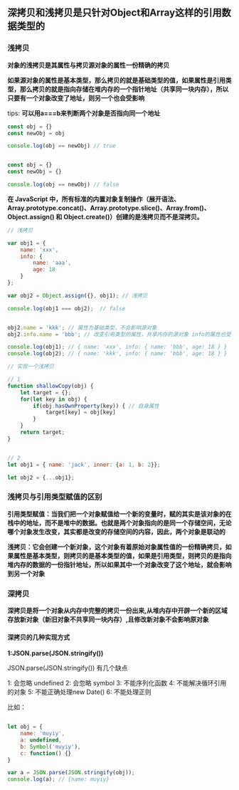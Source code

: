 ## 深拷贝和浅拷贝是只针对Object和Array这样的引用数据类型的


### 浅拷贝

**对象的浅拷贝是其属性与拷贝源对象的属性一份精确的拷贝**

**如果源对象的属性是基本类型，那么拷贝的就是基础类型的值，如果属性是引用类型，那么拷贝的就是指向存储在堆内存的一个指针地址（共享同一块内存），所以只要有一个对象改变了地址，则另一个也会受影响**

tips: **可以用a===b来判断两个对象是否指向同一个地址**

```js
const obj = {}
const newObj = obj

console.log(obj == newObj) // true


const obj = {}
const newObj = {}

console.log(obj == newObj) // false
```


**在 JavaScript 中，所有标准的内置对象复制操作（展开语法、Array.prototype.concat()、Array.prototype.slice()、Array.from()、Object.assign() 和 Object.create()）创建的是浅拷贝而不是深拷贝。**

```js
// 浅拷贝

var obj1 = {
    name: 'xxx',
    info: {
        name: 'aaa',
        age: 18
    }
};

var obj2 = Object.assign({}, obj1); // 浅拷贝

console.log(obj1 === obj2);  // false


obj2.name = 'kkk'; // 属性为基础类型，不会影响源对象
obj2.info.name = 'bbb'; // 改变引用类型的属性，共享内存的源对象 info的属性也受其影响

console.log(obj1); // { name: 'xxx', info: { name: 'bbb', age: 18 } }
console.log(obj2); // { name: 'kkk', info: { name: 'bbb', age: 18 } }
```


```js
// 实现一个浅拷贝

// 1
function shallowCopy(obj) {
    let target = {};
    for(let key in obj) {
        if(obj.hasOwnProperty(key)) { // 自身属性
            target[key] = obj[key]
        }
    }
    return target;
}


// 2
let obj1 = { name: 'jack', inner: {a: 1, b: 2}};

let obj2 = {...obj1};
```

### 浅拷贝与引用类型赋值的区别

**引用类型赋值：当我们把一个对象赋值给一个新的变量时，赋的其实是该对象的在栈中的地址，而不是堆中的数据。也就是两个对象指向的是同一个存储空间，无论哪个对象发生改变，其实都是改变的存储空间的内容，因此，两个对象是联动的**

**浅拷贝：它会创建一个新对象，这个对象有着原始对象属性值的一份精确拷贝，如果属性是基本类型，则拷贝的是基本类型的值，如果是引用类型，则拷贝的是指向堆内存的数据的一份指针地址，所以如果其中一个对象改变了这个地址，就会影响到另一个对象**




### 深拷贝

**深拷贝是将一个对象从内存中完整的拷贝一份出来,从堆内存中开辟一个新的区域存放新对象（新旧对象不共享同一块内存）,且修改新对象不会影响原对象**

#### 深拷贝的几种实现方式

**1:JSON.parse(JSON.stringify())** 

JSON.parse(JSON.stringify()) 有几个缺点

1: 会忽略 undefined
2: 会忽略 symbol
3: 不能序列化函数
4: 不能解决循环引用的对象
5: 不能正确处理new Date()
6: 不能处理正则

比如：

```js

let obj = {
    name: 'muyiy',
    a: undefined,
    b: Symbol('muyiy'),
    c: function() {}
}

var a = JSON.parse(JSON.stringify(obj));
console.log(a); // {name: muyiy}

```


